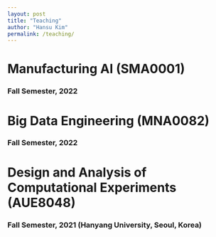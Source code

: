 ```yaml
---
layout: post
title: "Teaching"
author: "Hansu Kim"
permalink: /teaching/
---
```


# Manufacturing AI (SMA0001)   
### Fall Semester, 2022   
   
# Big Data Engineering (MNA0082)   
### Fall Semester, 2022   
   
# Design and Analysis of Computational Experiments (AUE8048)
### Fall Semester, 2021 (Hanyang University, Seoul, Korea)   
